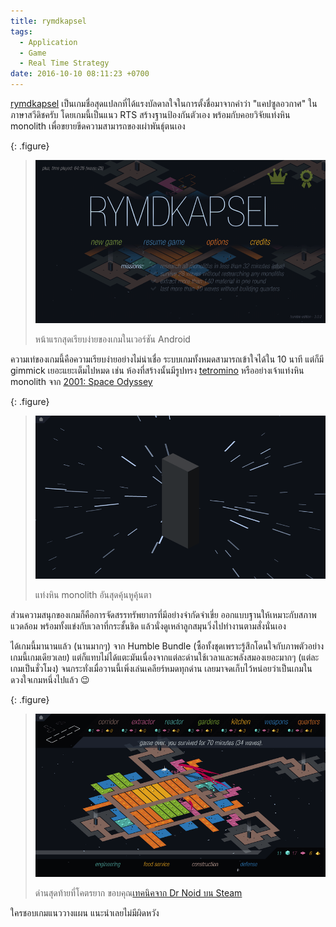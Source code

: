 ```yaml
---
title: rymdkapsel
tags:
  - Application
  - Game
  - Real Time Strategy
date: 2016-10-10 08:11:23 +0700
---
```


[rymdkapsel][] เป็นเกมชื่อสุดแปลกที่ได้แรงบัลดาลใจในการตั้งชื่อมาจากคำว่า "แคปซูลอวกาศ" ในภาษาสวีดิชครับ โดยเกมนี้เป็นแนว RTS สร้างฐานป้องกันตัวเอง พร้อมกับคอยวิจัยแท่งหิน monolith เพื่อขยายขีดความสามารถของเผ่าพันธุ์ตนเอง

{: .figure}
> ![](/images/game/rymdkapsel/home-menu.png)
>
> หน้าแรกสุดเรียบง่ายของเกมในเวอร์ชัน Android

ความเท่ของเกมนี้คือความเรียบง่ายอย่างไม่น่าเชื่อ ระบบเกมทั้งหมดสามารถเข้าใจได้ใน 10 นาที แต่ก็มี gimmick เยอะแยะเต็มไปหมด เช่น ห้องที่สร้างนั้นมีรูปทรง [tetromino][] หรืออย่างเจ้าแท่งหิน monolith จาก [2001: Space Odyssey][2001]

{: .figure}
> ![](/images/game/rymdkapsel/monolith.png)
>
> แท่งหิน monolith อันสุดคุ้นหูคุ้นตา

ส่วนความสนุกของเกมก็คือการจัดสรรทรัพยากรที่มีอย่างจำกัดจำเขี่ย ออกแบบฐานให้เหมาะกับสภาพแวดล้อม พร้อมทั้งแข่งกับเวลาที่กระชั้นชิด แล้วนั่งดูเหล่าลูกสมุนวิ่งไปทำงานตามสั่งนั่นเอง

ได้เกมนี้มานานแล้ว (นานมากๆ) จาก Humble Bundle (ซื้อทั้งชุดเพราะรู้สึกโดนใจกับภาพตัวอย่างเกมนี้เกมเดียวเลย) แต่ก็แทบไม่ได้แตะมันเนื่องจากแต่ละด่านใช้เวลาและพลังสมองเยอะมากๆ (แต่ละเกมเป็นชั่วโมง) จนกระทั่งเมื่อวานนี้เพิ่งเล่นเคลียร์หมดทุกด่าน เลยมาจดเก็บไว้หน่อยว่าเป็นเกมในดวงใจเกมหนึ่งไปแล้ว 😉

{: .figure}
> ![](/images/game/rymdkapsel/final-stage.png)
>
> ด่านสุดท้ายที่โคตรยาก ขอบคุณ[เทคนิคจาก Dr Noid บน Steam][plus 28 waves]

ใครชอบเกมแนววางแผน แนะนำเลยไม่มีผิดหวัง


[rymdkapsel]: //en.wikipedia.org/wiki/Rymdkapsel
[tetromino]: //en.wikipedia.org/wiki/Tetromino
[2001]: //www.imdb.com/title/tt0062622/
[plus 28 waves]: //steamcommunity.com/sharedfiles/filedetails/?id=225434812
